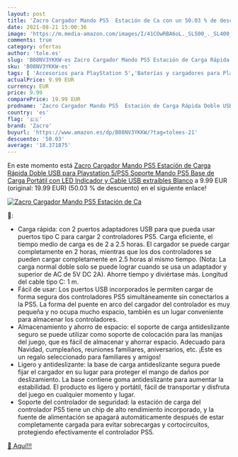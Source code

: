 ```yaml
---
layout: post
title: 'Zacro Cargador Mando PS5  Estación de Ca con un 50.03 % de descuento'
date: 2021-08-21 15:00:36
image: 'https://m.media-amazon.com/images/I/41COwRBA6oL._SL500_._SL400_.jpg'
comments: true
category: ofertas
author: 'tole.es'
slug: 'B08NV3YKKW-es Zacro Cargador Mando PS5 Estación de Carga Rápida Doble...'
sku: 'B08NV3YKKW-es'
tags: [ 'Accesorios para PlayStation 5','Baterías y cargadores para PlayStation 5','Cargadores para PlayStation 5','Hardware y juegos para PlayStation 5','Videojuegos','playstation','ps5','zacro', ]
actualPrice: 9.99 EUR
currency: EUR
price: 9.99
comparePrice: 19.99 EUR
prodname: 'Zacro Cargador Mando PS5  Estación de Carga Rápida Doble USB para Playstation 5/PS5  Soporte Mando PS5  Base de Carga Portátil con LED Indicador y Cable USB extraíbles  Blanco'
country: 'es'
flag: '🇪🇸'
brand: 'Zacro'
buyurl: 'https://www.amazon.es/dp/B08NV3YKKW/?tag=tolees-21'
descuento: '50.03'
average: '18.371875'
---
```


En este momento está [Zacro Cargador Mando PS5  Estación de Carga Rápida Doble USB para Playstation 5/PS5  Soporte Mando PS5  Base de Carga Portátil con LED Indicador y Cable USB extraíbles  Blanco](https://www.amazon.es/dp/B08NV3YKKW/?tag=tolees-21) a 9.99 EUR (original: 19.99 EUR) (50.03 %  de descuento) en el siguiente enlace!

[![Zacro Cargador Mando PS5  Estación de Ca](https://m.media-amazon.com/images/I/41COwRBA6oL._SL500_._SL400_.jpg)](https://www.amazon.es/dp/B08NV3YKKW/?tag=tolees-21)

🔎:

- Carga rápida: con 2 puertos adaptadores USB para que pueda usar puertos tipo C para cargar 2 controladores PS5. Carga eficiente, el tiempo medio de carga es de 2 a 2.5 horas. El cargador se puede cargar completamente en 2 horas, mientras que los dos controladores se pueden cargar completamente en 2.5 horas al mismo tiempo. (Nota: La carga normal doble solo se puede lograr cuando se usa un adaptador y superior de AC de 5V DC 2A). Ahorre tiempo y diviértase más. Longitud del cable tipo C: 1 m.
- Fácil de usar: Los puertos USB incorporados le permiten cargar de forma segura dos controladores PS5 simultáneamente sin conectarlos a la PS5. La forma del puente en arco del cargador del controlador es muy pequeña y no ocupa mucho espacio, también es un lugar conveniente para almacenar los controladores.
- Almacenamiento y ahorro de espacio: el soporte de carga antideslizante seguro se puede utilizar como soporte de colocación para las manijas del juego, que es fácil de almacenar y ahorrar espacio. Adecuado para Navidad, cumpleaños, reuniones familiares, aniversarios, etc. ¡Este es un regalo seleccionado para familiares y amigos!
- Ligero y antideslizante: la base de carga antideslizante segura puede fijar el cargador en su lugar para proteger el mango de daños por deslizamiento. La base contiene goma antideslizante para aumentar la estabilidad. El producto es ligero y portátil, fácil de transportar y disfruta del juego en cualquier momento y lugar.
- Soporte del controlador de seguridad: la estación de carga del controlador PS5 tiene un chip de alto rendimiento incorporado, y la fuente de alimentación se apagará automáticamente después de estar completamente cargada para evitar sobrecargas y cortocircuitos, protegiendo efectivamente el controlador PS5.

[🛒 Aquí!!!](https://www.amazon.es/dp/B08NV3YKKW/?tag=tolees-21)

